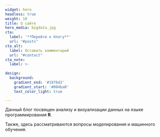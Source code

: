 ```yaml
---
widget: hero
headless: true
weight: 10
title: О сайте
hero_media: bigdata.jpg
cta:
  label: '**Перейти к блогу**'
  url: "#posts"
cta_alt:
  label: Оставить комментарий
  url: "#contact"
cta_note:
  label: >-
    
design:
  background:
    gradient_end: '#1976d2'
    gradient_start: '#004ba0'
    text_color_light: true

---
```


Данный блог посвящен анализу и визуализации данных на языке программирования **R**.

Также, здесь рассматриваются вопросы моделирования и машинного обучения.


